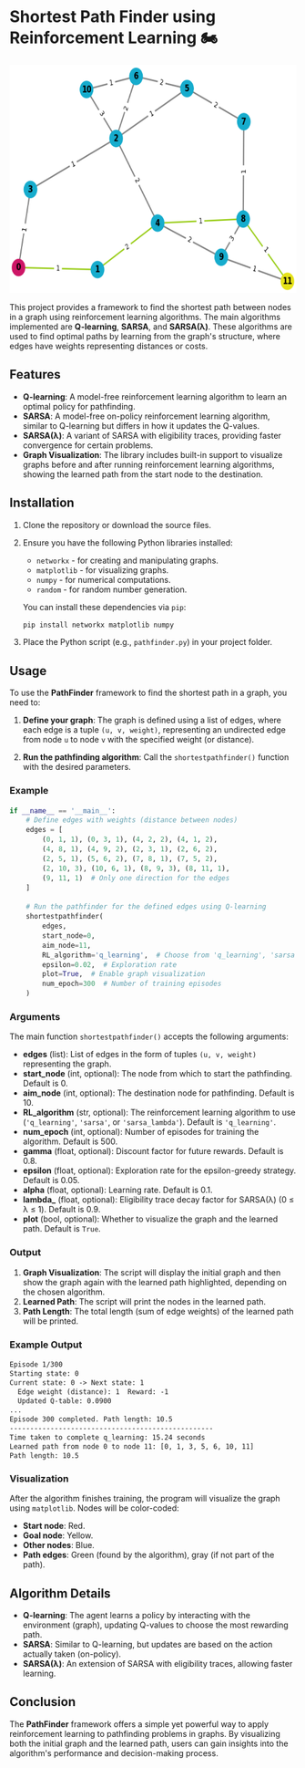 # Shortest Path Finder using Reinforcement Learning 🏍️

<p align="center"> 
  <img width="600" height="400" src="https://github.com/Pegah-Ardehkhani/Shortest-Path-using-Reinforcement-Learning/blob/main/Learned_Path_Pic.png"> 
</p>

This project provides a framework to find the shortest path between nodes in a graph using reinforcement learning algorithms. The main algorithms implemented are **Q-learning**, **SARSA**, and **SARSA(λ)**. These algorithms are used to find optimal paths by learning from the graph's structure, where edges have weights representing distances or costs.

## Features

- **Q-learning**: A model-free reinforcement learning algorithm to learn an optimal policy for pathfinding.
- **SARSA**: A model-free on-policy reinforcement learning algorithm, similar to Q-learning but differs in how it updates the Q-values.
- **SARSA(λ)**: A variant of SARSA with eligibility traces, providing faster convergence for certain problems.
- **Graph Visualization**: The library includes built-in support to visualize graphs before and after running reinforcement learning algorithms, showing the learned path from the start node to the destination.

## Installation

1. Clone the repository or download the source files.
2. Ensure you have the following Python libraries installed:
   - `networkx` - for creating and manipulating graphs.
   - `matplotlib` - for visualizing graphs.
   - `numpy` - for numerical computations.
   - `random` - for random number generation.
   
   You can install these dependencies via `pip`:

   ```bash
   pip install networkx matplotlib numpy
   ```

3. Place the Python script (e.g., `pathfinder.py`) in your project folder.

## Usage

To use the **PathFinder** framework to find the shortest path in a graph, you need to:

1. **Define your graph**: The graph is defined using a list of edges, where each edge is a tuple `(u, v, weight)`, representing an undirected edge from node `u` to node `v` with the specified weight (or distance).

2. **Run the pathfinding algorithm**: Call the `shortestpathfinder()` function with the desired parameters.

### Example

```python
if __name__ == '__main__':
    # Define edges with weights (distance between nodes)
    edges = [
        (0, 1, 1), (0, 3, 1), (4, 2, 2), (4, 1, 2), 
        (4, 8, 1), (4, 9, 2), (2, 3, 1), (2, 6, 2), 
        (2, 5, 1), (5, 6, 2), (7, 8, 1), (7, 5, 2), 
        (2, 10, 3), (10, 6, 1), (8, 9, 3), (8, 11, 1), 
        (9, 11, 1)  # Only one direction for the edges
    ]
    
    # Run the pathfinder for the defined edges using Q-learning
    shortestpathfinder(
        edges, 
        start_node=0, 
        aim_node=11, 
        RL_algorithm='q_learning',  # Choose from 'q_learning', 'sarsa', 'sarsa_lambda'
        epsilon=0.02,  # Exploration rate
        plot=True,  # Enable graph visualization
        num_epoch=300  # Number of training episodes
    )
```

### Arguments

The main function `shortestpathfinder()` accepts the following arguments:

- **edges** (list): List of edges in the form of tuples `(u, v, weight)` representing the graph.
- **start_node** (int, optional): The node from which to start the pathfinding. Default is 0.
- **aim_node** (int, optional): The destination node for pathfinding. Default is 10.
- **RL_algorithm** (str, optional): The reinforcement learning algorithm to use (`'q_learning'`, `'sarsa'`, or `'sarsa_lambda'`). Default is `'q_learning'`.
- **num_epoch** (int, optional): Number of episodes for training the algorithm. Default is 500.
- **gamma** (float, optional): Discount factor for future rewards. Default is 0.8.
- **epsilon** (float, optional): Exploration rate for the epsilon-greedy strategy. Default is 0.05.
- **alpha** (float, optional): Learning rate. Default is 0.1.
- **lambda_** (float, optional): Eligibility trace decay factor for SARSA(λ) (0 ≤ λ ≤ 1). Default is 0.9.
- **plot** (bool, optional): Whether to visualize the graph and the learned path. Default is `True`.

### Output

1. **Graph Visualization**: The script will display the initial graph and then show the graph again with the learned path highlighted, depending on the chosen algorithm.
2. **Learned Path**: The script will print the nodes in the learned path.
3. **Path Length**: The total length (sum of edge weights) of the learned path will be printed.

### Example Output

```plaintext
Episode 1/300
Starting state: 0
Current state: 0 -> Next state: 1
  Edge weight (distance): 1  Reward: -1
  Updated Q-table: 0.0900
...
Episode 300 completed. Path length: 10.5
--------------------------------------------------
Time taken to complete q_learning: 15.24 seconds
Learned path from node 0 to node 11: [0, 1, 3, 5, 6, 10, 11]
Path length: 10.5
```

### Visualization

After the algorithm finishes training, the program will visualize the graph using `matplotlib`. Nodes will be color-coded:
- **Start node**: Red.
- **Goal node**: Yellow.
- **Other nodes**: Blue.
- **Path edges**: Green (found by the algorithm), gray (if not part of the path).

## Algorithm Details

- **Q-learning**: The agent learns a policy by interacting with the environment (graph), updating Q-values to choose the most rewarding path.
- **SARSA**: Similar to Q-learning, but updates are based on the action actually taken (on-policy).
- **SARSA(λ)**: An extension of SARSA with eligibility traces, allowing faster learning.

## Conclusion

The **PathFinder** framework offers a simple yet powerful way to apply reinforcement learning to pathfinding problems in graphs. By visualizing both the initial graph and the learned path, users can gain insights into the algorithm's performance and decision-making process.
